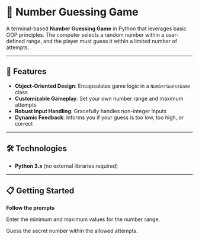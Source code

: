 # 🎲 Number Guessing Game

A terminal-based **Number Guessing Game** in Python that leverages basic OOP principles. The computer selects a random number within a user-defined range, and the player must guess it within a limited number of attempts.

---

## 🚀 Features

- **Object‑Oriented Design**: Encapsulates game logic in a `NumberGuessGame` class  
- **Customizable Gameplay**: Set your own number range and maximum attempts  
- **Robust Input Handling**: Gracefully handles non-integer inputs  
- **Dynamic Feedback**: Informs you if your guess is too low, too high, or correct  

---

## 🛠 Technologies

- **Python 3.x** (no external libraries required)  

---

## 📋 Getting Started

**Follow the prompts**

Enter the minimum and maximum values for the number range.

Guess the secret number within the allowed attempts.

